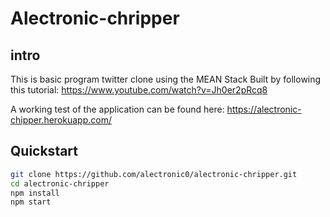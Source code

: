 # Alectronic-chripper

## intro

This is basic program twitter clone using the MEAN Stack 
Built by following this tutorial: https://www.youtube.com/watch?v=Jh0er2pRcq8

A working test of the application can be found here: https://alectronic-chipper.herokuapp.com/

## Quickstart

```bash
git clone https://github.com/alectronic0/alectronic-chripper.git
cd alectronic-chripper
npm install
npm start
```

